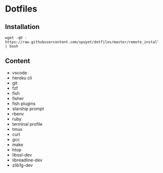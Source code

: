 # Dotfiles

## Installation

```
wget -qO - https://raw.githubusercontent.com/spuyet/dotfiles/master/remote_install.sh | bash
```

## Content

- vscode
- heroku cli
- git
- fzf
- fish
- fisher
- fish plugins
- starship prompt
- rbenv
- ruby
- terminal profile
- tmux
- curl
- gcc
- make
- htop
- libssl-dev
- libreadline-dev
- zlib1g-dev
